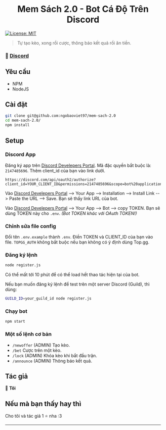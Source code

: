 <h1 align="center">Mem Sách 2.0 - Bot Cá Độ Trên Discord</h1>
<p>
  <a href="https://github.com/ngobaoviet97/mem-sach-2.0/blob/master/LICENSE" target="_blank">
    <img alt="License: MIT" src="https://img.shields.io/github/license/ngobaoviet97/mem-sach-2.0" />
  </a>
</p>

> Tự tạo kèo, xong rồi cược, thông báo kết quả rồi ăn tiền.

### 🚀 [Discord](https://discord.gg/BYKJmqCH4R)

## Yêu cầu

- NPM
- NodeJS

## Cài đặt

```sh
git clone git@github.com:ngobaoviet97/mem-sach-2.0
cd mem-sach-2.0/
npm install
```

## Setup

### Discord App

Đăng ký app trên [Discord Develepers Portal](https://discord.com/developers/applications). Mã đặc quyền bắt buộc là: `2147485696`. Thêm client_id của bạn vào link dưới.

```
https://discord.com/api/oauth2/authorize?client_id=YOUR_CLIENT_ID&permissions=2147485696&scope=bot%20applications.commands
```

Vào [Discord Develepers Portal](https://discord.com/developers/applications) --> Your App --> Installation --> Install Link --> Paste the URL --> Save. Bạn sẽ thấy link URL của bot.

Vào [Discord Develepers Portal](https://discord.com/developers/applications) --> Your App --> Bot --> copy TOKEN. Bạn sẽ dùng TOKEN này cho `.env`. _(Bot TOKEN khác với OAuth TOKEN!)_

### Chỉnh sửa file config

Đổi tên `.env.example` thành `.env`. Điền TOKEN và CLIENT_ID của bạn vào file. `TOPGG_AUTH` không bắt buộc nếu bạn không có ý định dùng Top.gg.

### Đăng ký lệnh

```sh
node register.js
```

Có thể mất tới 10 phút để có thể load hết thao tác hiện tại của bot.

Nếu bạn muốn đăng ký lệnh để test trên một server Discord
(Guild), thì dùng:

```sh
GUILD_ID=your_guild_id node register.js
```

### Chạy bot

```sh
npm start
```

### Một số lệnh cơ bản

- `/newoffer` (ADMIN) Tạo kèo.
- `/bet` Cược trên một kèo.
- `/lock` (ADMIN) Khóa kèo khi bắt đầu trận.
- `/announce` (ADMIN) Thông báo kết quả.

## Tác giả

👤 **Tôi**

## Nếu mà bạn thấy hay thì

Cho tôi và tác giả 1 ⭐️ nha :3

---

